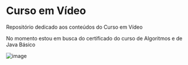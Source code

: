 # Curso em Vídeo
Repositório dedicado aos conteúdos do Curso em Vídeo

No momento estou em busca do certificado do curso de Algoritmos e de Java Básico

![image](https://user-images.githubusercontent.com/84135805/130877870-7fdf3e8a-5803-49f9-8f54-9da1aa93f0d7.png)
